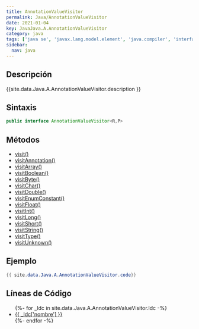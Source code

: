 ```yaml
---
title: AnnotationValueVisitor
permalink: Java/AnnotationValueVisitor
date: 2021-01-04
key: JavaJava.A.AnnotationValueVisitor
category: java
tags: ['java se', 'javax.lang.model.element', 'java.compiler', 'interface java', 'Java 1.6']
sidebar: 
  nav: java
---
```


## Descripción
{{site.data.Java.A.AnnotationValueVisitor.description }}

## Sintaxis
~~~java
public interface AnnotationValueVisitor<R,P>
~~~

## Métodos
* [visit()](/Java/AnnotationValueVisitor/visit)
* [visitAnnotation()](/Java/AnnotationValueVisitor/visitAnnotation)
* [visitArray()](/Java/AnnotationValueVisitor/visitArray)
* [visitBoolean()](/Java/AnnotationValueVisitor/visitBoolean)
* [visitByte()](/Java/AnnotationValueVisitor/visitByte)
* [visitChar()](/Java/AnnotationValueVisitor/visitChar)
* [visitDouble()](/Java/AnnotationValueVisitor/visitDouble)
* [visitEnumConstant()](/Java/AnnotationValueVisitor/visitEnumConstant)
* [visitFloat()](/Java/AnnotationValueVisitor/visitFloat)
* [visitInt()](/Java/AnnotationValueVisitor/visitInt)
* [visitLong()](/Java/AnnotationValueVisitor/visitLong)
* [visitShort()](/Java/AnnotationValueVisitor/visitShort)
* [visitString()](/Java/AnnotationValueVisitor/visitString)
* [visitType()](/Java/AnnotationValueVisitor/visitType)
* [visitUnknown()](/Java/AnnotationValueVisitor/visitUnknown)

## Ejemplo
~~~java
{{ site.data.Java.A.AnnotationValueVisitor.code}}
~~~

## Líneas de Código
<ul>
{%- for _ldc in site.data.Java.A.AnnotationValueVisitor.ldc -%}
   <li>
       <a href="{{_ldc['url'] }}">{{ _ldc['nombre'] }}</a>
   </li>
{%- endfor -%}
</ul>
